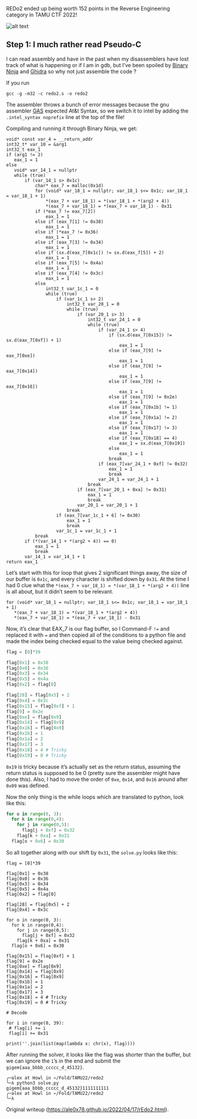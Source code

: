 REDo2 ended up being worth 152 points in the Reverse Engineering category in
TAMU CTF 2022!

![alt
text](https://github.com/Ale0x78/Ale0x78.github.io/raw/main/static/img/REdo2.png
"Challenge Description: Honestly, this is just a plain and simple ASM
challenge. Best of luck.")

## Step 1: I much rather read Pseudo-C

I can read assembly and have in the past when my disassemblers have lost track
of what is happening or if I am in gdb, but I’ve been spoiled by [Binary
Ninja](https://binary.ninja/) and [Ghidra](https://ghidra-sre.org/) so why not
just assemble the code ?

If you run  
```  
gcc -g -m32 -c redo2.s -o redo2  
```  
The assembler throws a bunch of error messages because the gnu assembler
[GAS]() expected At&t Syntax, so we switch it to intel by adding the
`.intel_syntax noprefix` line at the top of the file!

Compiling and running it through Binary Ninja, we get:  
```  
void* const var_4 = __return_addr  
int32_t* var_10 = &arg1  
int32_t eax_1  
if (arg1 != 2)  
   eax_1 = 1  
else  
   void* var_14_1 = nullptr  
   while (true)  
       if (var_14_1 s> 0x1c)  
           char* eax_7 = malloc(0x1d)  
           for (void* var_18_1 = nullptr; var_18_1 s<= 0x1c; var_18_1 = var_18_1 + 1)  
               *(eax_7 + var_18_1) = *(var_18_1 + *(arg2 + 4))  
               *(eax_7 + var_18_1) = *(eax_7 + var_18_1) - 0x31  
           if (*eax_7 != eax_7[2])  
               eax_1 = 1  
           else if (eax_7[1] != 0x38)  
               eax_1 = 1  
           else if (*eax_7 != 0x36)  
               eax_1 = 1  
           else if (eax_7[3] != 0x34)  
               eax_1 = 1  
           else if (sx.d(eax_7[0x1c]) != sx.d(eax_7[5]) + 2)  
               eax_1 = 1  
           else if (eax_7[5] != 0x4a)  
               eax_1 = 1  
           else if (eax_7[4] != 0x3c)  
               eax_1 = 1  
           else  
               int32_t var_1c_1 = 0  
               while (true)  
                   if (var_1c_1 s> 2)  
                       int32_t var_20_1 = 0  
                       while (true)  
                           if (var_20_1 s> 3)  
                               int32_t var_24_1 = 0  
                               while (true)  
                                   if (var_24_1 s> 4)  
                                       if (sx.d(eax_7[0x15]) != sx.d(eax_7[0xf]) + 1)  
                                           eax_1 = 1  
                                       else if (eax_7[9] != eax_7[0xe])  
                                           eax_1 = 1  
                                       else if (eax_7[9] != eax_7[0x14])  
                                           eax_1 = 1  
                                       else if (eax_7[9] != eax_7[0x16])  
                                           eax_1 = 1  
                                       else if (eax_7[9] != 0x2e)  
                                           eax_1 = 1  
                                       else if (eax_7[0x1b] != 1)  
                                           eax_1 = 1  
                                       else if (eax_7[0x1a] != 2)  
                                           eax_1 = 1  
                                       else if (eax_7[0x17] != 3)  
                                           eax_1 = 1  
                                       else if (eax_7[0x18] == 4)  
                                           eax_1 = sx.d(eax_7[0x19])  
                                       else  
                                           eax_1 = 1  
                                       break  
                                   if (eax_7[var_24_1 + 0xf] != 0x32)  
                                       eax_1 = 1  
                                       break  
                                   var_24_1 = var_24_1 + 1  
                               break  
                           if (eax_7[var_20_1 + 0xa] != 0x31)  
                               eax_1 = 1  
                               break  
                           var_20_1 = var_20_1 + 1  
                       break  
                   if (eax_7[var_1c_1 + 6] != 0x30)  
                       eax_1 = 1  
                       break  
                   var_1c_1 = var_1c_1 + 1  
           break  
       if (*(var_14_1 + *(arg2 + 4)) == 0)  
           eax_1 = 1  
           break  
       var_14_1 = var_14_1 + 1  
return eax_1  
```  
Let’s start with this for loop that gives 2 significant things away, the size
of our buffer is `0x1c`, and every character is shifted down by `0x31`. At the
time I had 0 clue what the `*(eax_7 + var_18_1) = *(var_18_1 + *(arg2 + 4))`
line is all about, but it didn’t seem to be relevant.  
  
```  
for (void* var_18_1 = nullptr; var_18_1 s<= 0x1c; var_18_1 = var_18_1 + 1)  
   *(eax_7 + var_18_1) = *(var_18_1 + *(arg2 + 4))  
   *(eax_7 + var_18_1) = *(eax_7 + var_18_1) - 0x31  
```  
Now, it’s clear that EAX_7 is our flag buffer, so I Command-F `!=` and
replaced it with `=` and then copied all of the conditions to a python file
and made the index being checked equal to the value being checked against.

```python  
flag = [0]*39

flag[0x1] = 0x38  
flag[0x0] = 0x36  
flag[0x3] = 0x34  
flag[0x5] = 0x4a  
flag[0x2] = flag[0]

flag[28] = flag[0x5] + 2  
flag[0x4] = 0x3c  
flag[0x15] = flag[0xf] + 1  
flag[9] = 0x2e  
flag[0xe] = flag[0x9]  
flag[0x14] = flag[0x9]  
flag[0x16] = flag[0x9]  
flag[0x1b] = 1  
flag[0x1a] = 2  
flag[0x17] = 3  
flag[0x18] = 4 # Tricky  
flag[0x19] = 0 # Tricky  
```  
`0x19` is tricky because it’s actually set as the return status, assuming the
return status is supposed to be 0 (pretty sure the assembler might have done
this). Also, I had to move the order of `0xe`, `0x14`, and `0x16` around after
`0x09` was defined.

Now the only thing is the while loops which are translated to python, look
like this:

```python  
for o in range(0, 3):  
  for k in range(0,4):  
    for j in range(0,5):  
      flag[j + 0xf] = 0x32  
    flag[k + 0xa] = 0x31  
  flag[o + 0x6] = 0x30  
```  
So all together along with our shift by `0x31`, the `solve.py` looks like
this:  
```  
flag = [0]*39

flag[0x1] = 0x38  
flag[0x0] = 0x36  
flag[0x3] = 0x34  
flag[0x5] = 0x4a  
flag[0x2] = flag[0]

flag[28] = flag[0x5] + 2  
flag[0x4] = 0x3c

for o in range(0, 3):  
  for k in range(0,4):  
    for j in range(0,5):  
      flag[j + 0xf] = 0x32  
    flag[k + 0xa] = 0x31  
  flag[o + 0x6] = 0x30  

flag[0x15] = flag[0xf] + 1  
flag[9] = 0x2e  
flag[0xe] = flag[0x9]  
flag[0x14] = flag[0x9]  
flag[0x16] = flag[0x9]  
flag[0x1b] = 1  
flag[0x1a] = 2  
flag[0x17] = 3  
flag[0x18] = 4 # Tricky  
flag[0x19] = 0 # Tricky

# Decode

for i in range(0, 39):  
 # flag[i] += i  
 flag[i] += 0x31

print(''.join(list(map(lambda x: chr(x), flag))))  
```  
After running the solver, it looks like the flag was shorter than the buffer,
but we can ignore the `1`’s in the end and submit the
`gigem{aaa_bbbb_ccccc_d_45132}`.  
```  
╭─alex at Howl in ⌁/Fold/TAMU22/redo2  
╰─λ python3 solve.py  
gigem{aaa_bbbb_ccccc_d_45132}1111111111  
╭─alex at Howl in ⌁/Fold/TAMU22/redo2  
╰─λ  
```  

Original writeup (https://ale0x78.github.io/2022/04/17/rEdo2.html).